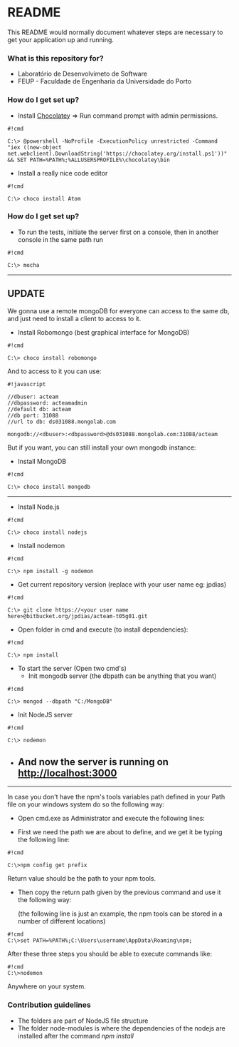 # README #

This README would normally document whatever steps are necessary to get your application up and running.

### What is this repository for? ###

* Laboratório de Desenvolvimeto de Software
* FEUP -  Faculdade de Engenharia da Universidade do Porto

### How do I get set up? ###

* Install [Chocolatey](http://chocolatey.org/) => Run command prompt with admin permissions.
```
#!cmd

C:\> @powershell -NoProfile -ExecutionPolicy unrestricted -Command "iex ((new-object net.webclient).DownloadString('https://chocolatey.org/install.ps1'))" && SET PATH=%PATH%;%ALLUSERSPROFILE%\chocolatey\bin
```
* Install a really nice code editor
```
#!cmd

C:\> choco install Atom

```

### How do I get set up? ###

* To run the tests, initiate the server first on a console, then in another console in the same path run
```
#!cmd

C:\> mocha

```
---------------------------------------------------------------------------------

## UPDATE ##

We gonna use a remote mongoDB for everyone can access to the same db, and just need to install a client to access to it.

* Install Robomongo (best graphical interface for MongoDB)

```
#!cmd

C:\> choco install robomongo

```
And to access to it you can use:

```
#!javascript

//dbuser: acteam
//dbpassword: acteamadmin
//default db: acteam
//db port: 31088
//url to db: ds031088.mongolab.com

mongodb://<dbuser>:<dbpassword>@ds031088.mongolab.com:31088/acteam

```

But if you want, you can still install your own mongodb instance:

* Install MongoDB  
```
#!cmd

C:\> choco install mongodb 

```

------------------------------------------------------------------------------------------------------


* Install Node.js
```
#!cmd

C:\> choco install nodejs

```

* Install nodemon
```
#!cmd

C:\> npm install -g nodemon

```

* Get current repository version (replace <your user name here> with your user name eg: jpdias)
```
#!cmd

C:\> git clone https://<your user name here>@bitbucket.org/jpdias/acteam-t05g01.git

```
* Open folder in cmd and execute (to install dependencies):
```
#!cmd

C:\> npm install

```
* To start the server (Open two cmd's)
	* Init mongodb server (the dbpath can be anything that you want)
```
#!cmd

C:\> mongod --dbpath "C:/MongoDB"

```

* Init NodeJS server

```
#!cmd

C:\> nodemon

```
 

* ## And now the server is running on [http://localhost:3000](http://localhost:3000) ##

------------------------------------------------------------------------------------------------------

 In case you don't have the npm's tools variables path defined in your Path file on your windows system do so the following way:
 

* Open cmd.exe as Administrator and execute the following lines:

* First we need the path we are about to define, and we get it be typing the following line:

```
#!cmd

C:\>npm config get prefix

```

Return value should be the path to your npm tools.

 
 * Then copy the return path given by the previous command and use it the following way:

    (the following line is just an example, the npm tools can be stored in a number of different locations)

```
#!cmd
C:\>set PATH=%PATH%;C:\Users\username\AppData\Roaming\npm;

```

After these three steps you should be able to execute commands like:

```
#!cmd
C:\>nodemon

```

Anywhere on your system.


### Contribution guidelines ###
* The folders are part of NodeJS file structure
* The folder node-modules is where the dependencies of the nodejs are installed after the command *npm install*